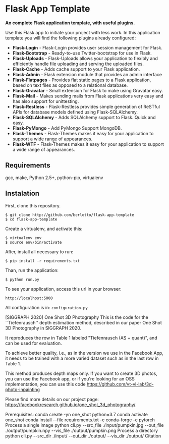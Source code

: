# Flask App Template

**An complete Flask application template, with useful plugins.**

Use this Flask app to initiate your project with less work. In this application  template you will find the following plugins already configured:

* **Flask-Login** - Flask-Login provides user session management for Flask.
* **Flask-Bootstrap** - Ready-to-use Twitter-bootstrap for use in Flask.
* **Flask-Uploads** - Flask-Uploads allows your application to flexibly and efficiently handle file uploading and serving the uploaded files.
* **Flask-Cache** - Adds cache support to your Flask application.
* **Flask-Admin** - Flask extension module that provides an admin interface
* **Flask-Flatpages** - Provides flat static pages to a Flask application, based on text files as opposed to a relational database.
* **Flask-Gravatar** - Small extension for Flask to make using Gravatar easy.
* **Flask-Mail** - Makes sending mails from Flask applications very easy and has also support for unittesting.
* **Flask-Restless** - Flask-Restless provides simple generation of ReSTful APIs for database models defined using Flask-SQLAlchemy.
* **Flask-SQLAlchemy** - Adds SQLAlchemy support to Flask. Quick and easy.
* **Flask-PyMongo** - Add PyMongo Support MongoDB.
* **Flask-Themes** - Flask-Themes makes it easy for your application to support a wide range of appearances.
* **Flask-WTF** - Flask-Themes makes it easy for your application to support a wide range of appearances.

## Requirements

gcc, make, Python 2.5+, python-pip, virtualenv

## Instalation

First, clone this repository.

    $ git clone http://github.com/berlotto/flask-app-template
    $ cd flask-app-template

Create a virtualenv, and activate this: 

    $ virtualenv env 
    $ source env/bin/activate

After, install all necessary to run:

    $ pip install -r requirements.txt

Than, run the application:

	$ python run.py

To see your application, access this url in your browser: 

	http://localhost:5000

All configuration is in: `configuration.py`


[SIGGRAPH 2020] One Shot 3D Photography
This is the code for the ``Tiefenrausch'' depth estimation method, described in our paper One Shot 3D Photography in SIGGRAPH 2020.

It reproduces the row in Table 1 labeled "Tiefenrausch (AS + quant)", and can be used for evaluation.

To achieve better quality, i.e., as in the version we use in the Facebook App, it needs to be trained with a more varied dataset such as in the last row in Table 1.

This method produces depth maps only. If you want to create 3D photos, you can use the Facebook app, or if you're looking for an OSS implementation, you can use this code https://github.com/vt-vl-lab/3d-photo-inpainting

Please find more details on our project page: https://facebookresearch.github.io/one_shot_3d_photography/

Prerequisites:
conda create -yn one_shot python=3.7
conda activate one_shot
conda install --file requirements.txt -c conda-forge -c pytorch
Process a single image
python cli.py --src_file ./input/pumpkin.jpg --out_file ./output/pumpkin.npy --vis_file ./output/pumpkin.png
Process a directory
python cli.py --src_dir ./input/ --out_dir ./output/ --vis_dir ./output/
Citation